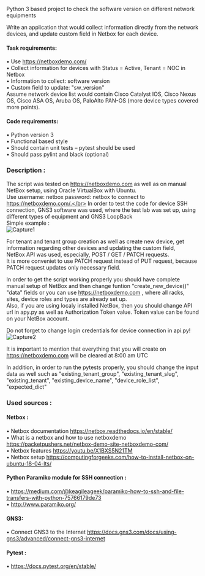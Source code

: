 
Python 3 based project to check the software version on different network equipments

Write an application that would collect information directly from the network devices, and update custom field in Netbox for each device.</br>

#### Task requirements:</br>

• Use https://netboxdemo.com/</br>
• Collect information for devices with Status = Active, Tenant = NOC in Netbox</br>
• Information to collect: software version</br>
• Custom field to update: "sw_version"</br>
Assume network device list would contain Cisco Catalyst IOS, Cisco Nexus OS, Cisco ASA OS, Aruba OS, PaloAlto PAN-OS (more device types covered more points).</br>

#### Code requirements:</br>


• Python version 3</br>
• Functional based style</br>
• Should contain unit tests – pytest should be used</br>
• Should pass pylint and black (optional)</br>


### Description :
The script was tested on https://netboxdemo.com as well as on manual NetBox setup, using Oracle VirtualBox with Ubuntu.</br> Use username: netbox password: netbox to connect to https://netboxdemo.com/.</br> In order to test the code for device SSH connection, GNS3 software was used, where the test lab was set up, using different types of equipment and GNS3 LoopBack</br>
Simple example : </br>
![Capture1](https://user-images.githubusercontent.com/55871427/99528968-bbaebb80-29a7-11eb-8d2f-cf3cd78c20ed.JPG)</br>

For tenant and tenant group creation as well as create new device, get information regarding other devices and updating the custom field,</br> NetBox API was used, especially, POST / GET / PATCH requests. </br>
It is more conveniet to use PATCH request instead of PUT request, because PATCH request updates only necessary field.</br>
 
In order to get the script working properly you should have complete manual setup of NetBox and then change funtion "create_new_device()" "data" fields 
or you can use https://netboxdemo.com , where all racks, sites, device roles and types are already set up. </br> Also, if you are using localy installed NetBox, then you should change API url in apy.py as well as Authorization Token value. Token value can be found on your NetBox account. </br>

Do not forget to change login credentials for device connection in api.py!</br>
![Capture2](https://user-images.githubusercontent.com/55871427/99532828-97ee7400-29ad-11eb-8e4b-424ad477d916.JPG)</br>

It is important to mention that everything that you will create on https://netboxdemo.com will be cleared at 8:00 am UTC</br>

In addition, in order to run the pytests properly, you should change the input data as well such as "existing_tenant_group", "existing_tenant_slug", "existing_tenant", "existing_device_name", "device_role_list", "expected_dict"</br>

### Used sources :</br>
#### Netbox :</br>
• Netbox documentation https://netbox.readthedocs.io/en/stable/</br>
• What is a netbox and how to use netboxdemo https://packetpushers.net/netbox-demo-site-netboxdemo-com/</br>
• Netbox features https://youtu.be/X1BXS5N21TM</br>
• Netbox setup https://computingforgeeks.com/how-to-install-netbox-on-ubuntu-18-04-lts/</br>
      
####  Python Paramiko module for SSH connection :</br>
• https://medium.com/@keagileageek/paramiko-how-to-ssh-and-file-transfers-with-python-75766179de73</br>
• http://www.paramiko.org/</br>
#### GNS3:</br>
• Connect GNS3 to the Internet https://docs.gns3.com/docs/using-gns3/advanced/connect-gns3-internet</br>
#### Pytest :</br>
• https://docs.pytest.org/en/stable/</br>

